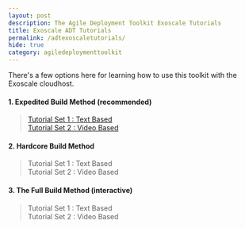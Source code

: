 ```yaml
---
layout: post
description: The Agile Deployment Toolkit Exoscale Tutorials
title: Exoscale ADT Tutorials
permalink: /adtexoscaletutorials/
hide: true
category: agiledeploymenttoolkit
---
```


There's a few options here for learning how to use this toolkit with the Exoscale cloudhost.  

#### 1. Expedited Build Method (recommended)  

>    [Tutorial Set 1 : Text Based](https://www.google.com)   
>    [Tutorial Set 2 : Video Based](https://www.google.com)  

#### 2. Hardcore Build Method  

>    Tutorial Set 1 : Text Based  
>    Tutorial Set 2 : Video Based  

#### 3. The Full Build Method (interactive)  

>    Tutorial Set 1 : Text Based  
>    Tutorial Set 2 : Video Based  
